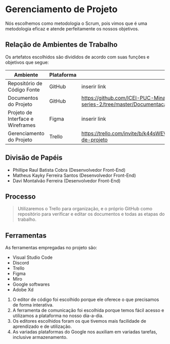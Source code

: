 # Gerenciamento de Projeto

Nós escolhemos como metodologia o Scrum, pois vimos que é uma metodologia eficaz e atende perfeitamente os nossos objetivos.

## Relação de Ambientes de Trabalho

Os artefatos escolhidos são divididos de acordo com suas funções e objetivos que segue:

| Ambiente       | Plataforma    | Link de Acesso| 
|----------------|---------------|---------------|
| Repositório de Código Fonte | GitHub | inserir link | 
| Documentos do Projeto   | GitHub  |  https://github.com/ICEI-PUC-Minas-PMGCC-TI/tiaw-pmg-cc-m-20212-catalogo-de-series-2/tree/master/Documentacao | 
| Projeto de Interface e  Wireframes   | Figma  | inserir link | 
| Gerenciamento do Projeto   | Trello  | https://trello.com/invite/b/k44sWEVJ/d25975769e45402641b3ffff35211f0e/gerenciamento-de-projeto | 

## Divisão de Papéis

* Phillipe Raul Batista Cobra (Desenvolvedor Front-End)
* Matheus Kayky Ferreira Santos (Desenvolvedor Front-End)
* Davi Montalvão Ferreira (Desenvolvedor Front-End)

## Processo

> Utilizaremos o Trello para organização, e o próprio GitHub como repositório para verificar e editar os documentos e 
> todas as etapas do trabalho.

## Ferramentas

As ferramentas empregadas no projeto são:

* Visual Studio Code
* Discord
* Trello
* Figma
* Miro
* Google softwares
* Adobe Xd

1. O editor de código foi escolhido porque ele oferece o que precisamos de forma interativa.
2. A ferramenta de comunicação foi escolhida porque temos fácil acesso e utilizamos a plataforma no nosso dia-a-dia.
3. Os editores escolhidos foram os que tivemos mais facilidade de aprendizado e de utilização.
4. As variadas plataformas do Google nos auxiliam em variadas tarefas, inclusive armazenamento.
